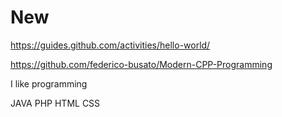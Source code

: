 # New
https://guides.github.com/activities/hello-world/

https://github.com/federico-busato/Modern-CPP-Programming

I like programming

JAVA PHP HTML CSS 

